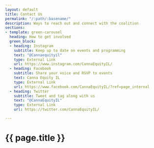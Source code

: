 ```yaml
---
layout: default
title: Contact Us
permalink: "/:path/:basename/"
description: Ways to reach out and connect with the coalition
sections:
- template: green-carousel
  heading: How to get involved
  green_block:
  - heading: Instagram
    subtitle: Keep up to date on events and programming
    text: "@Cannaequityil"
    type: External Link
    url: https://www.instagram.com/CannaEquityIL/
  - heading: Facebook
    subtitle: Share your voice and RSVP to events
    text: Canna Equity IL
    type: External Link
    url: https://www.facebook.com/CannaEquityIL/?ref=page_internal
  - heading: Twitter
    subtitle: Tweet and tag along with us
    text: "@CannaEquityIL"
    type: External Link
    url: https://twitter.com/CannaEquityIL/

---
```

<main class="container">
  <h1>{{ page.title }}</h1>
</main>